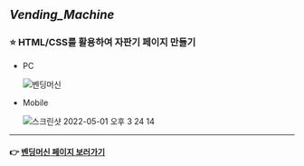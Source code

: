 ## **_Vending_Machine_**

### ⭐️ HTML/CSS를 활용하여 자판기 페이지 만들기

- PC

  ![벤딩머신](https://user-images.githubusercontent.com/98005356/166134571-3a05c7b6-488a-4f0e-b7da-ee37d3a9c1cf.png)

- Mobile

  ![스크린샷 2022-05-01 오후 3 24 14](https://user-images.githubusercontent.com/98005356/166134847-b2754975-0c07-466d-900f-61201e1c2b65.png)

---

#### 👉 [벤딩머신 페이지 보러가기](https://hyebin-woo.github.io/Vending_machine-/)
